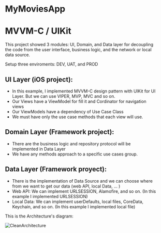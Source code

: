 # MyMoviesApp
# MVVM-C / UIKit

This project showed 3 modules: UI, Domain, and Data layer for decoupling the code from the user interface, business logic, and the network or local data source.

Setup three enviroments: DEV, UAT, and PROD

UI Layer (iOS project):
-----------------------
- In this example, I implemented MVVM-C design pattern with UIKit for UI Layer. But we can use VIPER, MVP, MVC and so on.
- Our Views have a ViewModel for fill it and Cordinator for navigation views
- Our ViewModels have a dependency of Use Case Class
- We must have only the use case methods that each view will use.

Domain Layer (Framework project):
------------------------------------
- There are the business logic and repository protocol will be implemented in Data Layer
- We have any methods approach to a specific use cases group.

Data Layer (Framework proyect):
----------------------------------
- There is the implementation of Data Source and we can choose where from we want to get our data (web API, local Data, ... )
- Web API: We can implement URLSESSION, Alamofire, and so on. (In this example I implemented URLSESSION)
- Local Data: We can implement userDefaults, local files, CoreData, Keychain, and so on. (In this example I implemented local file)


This is the Architecture's diagram:

![CleanArchitecture](https://user-images.githubusercontent.com/29233230/132109538-8bea727c-137f-4f23-a2a2-ac9b2af5b094.jpeg)
